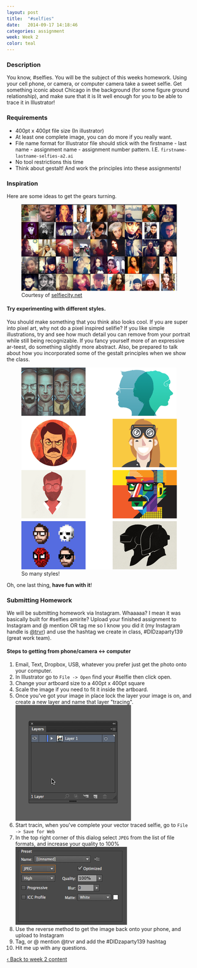 ```yaml
---
layout: post
title:  "#selfies"
date:   2014-09-17 14:18:46
categories: assignment
week: Week 2
color: teal
---
```


### Description
You know, #selfies. You will be the subject of this weeks homework. Using your cell phone, or camera, or computer camera take a sweet selfie. Get something iconic about Chicago in the background (for some figure ground relationship), and make sure that it is lit well enough for you to be able to trace it in Illustrator!

### Requirements
- 400pt x 400pt file size (In illustrator)
- At least one complete image, you can do more if you really want.
- File name format for Illustrator file should stick with the firstname - last name - assignment name - assignment number pattern. I.E. `firstname-lastname-selfies-a2.ai`
- No tool restrictions this time
- Think about gestalt! And work the principles into these assignments!

### Inspiration
Here are some ideas to get the gears turning.

<figure>
  <img src="/images/week2/selfies.jpg" alt="">
  <figcaption>Courtesy of <a href="http://selfiecity.net">selfiecity.net</a></figcaption>
</figure>


#### Try experimenting with different styles.
You should make something that you think also looks cool. If you are super into pixel art, why not do a pixel inspired selifie? If you like simple illustrations, try and see how much detail you can remove from your portrait while still being recognizable. If you fancy yourself more of an expressive ar-teest, do something slightly more abstract. Also, be prepared to talk about how you incorporated some of the gestalt principles when we show the class.

<figure>
  <img src="/images/week2/selfie-inspiration.png" alt="">
  <figcaption>So many styles!</figcaption>
</figure>

Oh, one last thing, **have fun with it**!

### Submitting Homework
We will be submitting homework via Instagram. Whaaaaa? I mean it was basically built for #selfies amirite? Upload your finished assignment to Instagram and @ mention OR tag me so I know you did it (my Instagram handle is [@trvr](http://instagram.com/trvr)) and use the hashtag we create in class, #DIDzaparty139 (great work team).

#### Steps to getting from phone/camera <-> computer

1. Email, Text, Dropbox, USB, whatever you prefer just get the photo onto your computer.
2. In Illustrator go to `File -> Open` find your #selfie then click open.
3. Change your artboard size to a 400pt x 400pt square
4. Scale the image if you need to fit it inside the artboard.
5. Once you've got your image in place lock the layer your image is on, and create a new layer and name that layer "tracing".
![Locking a layer](/images/week2/layer-lock.gif)
6. Start tracin, when you've complete your vector traced selfie, go to `File -> Save for Web`
7. In the top right corner of this dialog select `JPEG` from the list of file formats, and increase your quality to 100%
![JPEG](/images/week2/save-for-web.png)
8. Use the reverse method to get the image back onto your phone, and upload to Instagram
9. Tag, or @ mention @trvr and add the #DIDzaparty139 hashtag
10. Hit me up with any questions.

<a href="/week/week-02/"> ‹ Back to week 2 content</a>
